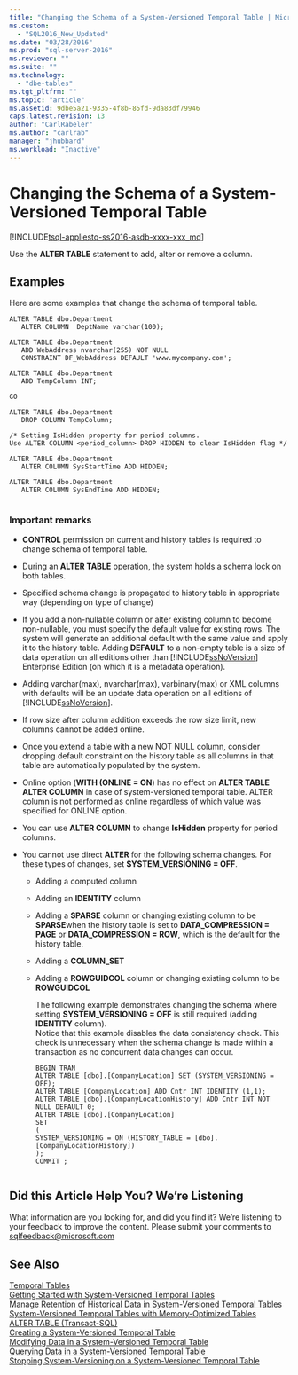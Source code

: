 ```yaml
---
title: "Changing the Schema of a System-Versioned Temporal Table | Microsoft Docs"
ms.custom: 
  - "SQL2016_New_Updated"
ms.date: "03/28/2016"
ms.prod: "sql-server-2016"
ms.reviewer: ""
ms.suite: ""
ms.technology: 
  - "dbe-tables"
ms.tgt_pltfrm: ""
ms.topic: "article"
ms.assetid: 9dbe5a21-9335-4f8b-85fd-9da83df79946
caps.latest.revision: 13
author: "CarlRabeler"
ms.author: "carlrab"
manager: "jhubbard"
ms.workload: "Inactive"
---
```

# Changing the Schema of a System-Versioned Temporal Table
[!INCLUDE[tsql-appliesto-ss2016-asdb-xxxx-xxx_md](../../includes/tsql-appliesto-ss2016-asdb-xxxx-xxx-md.md)]

  Use the **ALTER TABLE** statement to add, alter or remove a column.  
  
## Examples  
 Here are some examples that change the schema of temporal table.  
  
```  
ALTER TABLE dbo.Department   
   ALTER COLUMN  DeptName varchar(100);   
  
ALTER TABLE dbo.Department   
   ADD WebAddress nvarchar(255) NOT NULL    
   CONSTRAINT DF_WebAddress DEFAULT 'www.mycompany.com';   
  
ALTER TABLE dbo.Department   
   ADD TempColumn INT;   
  
GO   
  
ALTER TABLE dbo.Department   
   DROP COLUMN TempColumn;  
  
/* Setting IsHidden property for period columns.   
Use ALTER COLUMN <period_column> DROP HIDDEN to clear IsHidden flag */  
  
ALTER TABLE dbo.Department   
   ALTER COLUMN SysStartTime ADD HIDDEN;   
  
ALTER TABLE dbo.Department   
   ALTER COLUMN SysEndTime ADD HIDDEN;  
  
```  
  
### Important remarks  
  
-   **CONTROL** permission on current and history tables is required to change schema of temporal table.  
  
-   During an **ALTER TABLE** operation, the system holds a schema lock on both tables.  
  
-   Specified schema change is propagated to history table in appropriate way (depending on type of change)  
  
-   If you add a non-nullable column or alter existing column to become non-nullable, you must specify the default value for existing rows. The system will generate an additional default with the same value and apply it to the history table. Adding **DEFAULT** to a non-empty table is a size of data operation on all editions other than [!INCLUDE[ssNoVersion](../../includes/ssnoversion-md.md)] Enterprise Edition (on which it is a metadata operation).  
  
-   Adding varchar(max), nvarchar(max), varbinary(max) or XML columns with defaults will be an update data operation on all editions of [!INCLUDE[ssNoVersion](../../includes/ssnoversion-md.md)].  
  
-   If row size after column addition exceeds the row size limit, new columns cannot be added online.  
  
-   Once you extend a table with a new NOT NULL column, consider dropping default constraint on the history table as all columns in that table are automatically populated by the system.  
  
-   Online option (**WITH (ONLINE = ON**) has no effect on **ALTER TABLE ALTER COLUMN** in case of system-versioned temporal table. ALTER column is not performed as online regardless of which value was specified for  ONLINE option.  
  
-   You can use **ALTER COLUMN** to change **IsHidden** property for period columns.  
  
-   You cannot use direct **ALTER** for the following schema changes. For these types of changes, set **SYSTEM_VERSIONING = OFF**.  
  
    -   Adding a computed column  
  
    -   Adding an **IDENTITY** column  
  
    -   Adding a **SPARSE** column or changing existing column to be **SPARSE**when the history table is set to **DATA_COMPRESSION = PAGE** or **DATA_COMPRESSION = ROW**, which is the default for the history table.  
  
    -   Adding a **COLUMN_SET**  
  
    -   Adding a **ROWGUIDCOL** column or changing existing column to be **ROWGUIDCOL**  
  
         The following example demonstrates changing the schema where setting **SYSTEM_VERSIONING = OFF** is still required (adding **IDENTITY** column).   
        Notice that this example disables the data consistency check. This check is unnecessary when the schema change is made within a transaction as no concurrent data changes can occur.  
  
        ```  
        BEGIN TRAN   
        ALTER TABLE [dbo].[CompanyLocation] SET (SYSTEM_VERSIONING = OFF);   
        ALTER TABLE [CompanyLocation] ADD Cntr INT IDENTITY (1,1);   
        ALTER TABLE [dbo].[CompanyLocationHistory] ADD Cntr INT NOT NULL DEFAULT 0;   
        ALTER TABLE [dbo].[CompanyLocation]    
        SET    
        (   
        SYSTEM_VERSIONING = ON (HISTORY_TABLE = [dbo].[CompanyLocationHistory])   
        );   
        COMMIT ;  
  
        ```  
  
## Did this Article Help You? We’re Listening  
 What information are you looking for, and did you find it? We’re listening to your feedback to improve the content. Please submit your comments to [sqlfeedback@microsoft.com](mailto:sqlfeedback@microsoft.com?subject=Your%20feedback%20about%20the%20Changing%20the%20Schema%20of%20a%20System-Versioned%20Temporal%20Table%20page)  
  
## See Also  
 [Temporal Tables](../../relational-databases/tables/temporal-tables.md)   
 [Getting Started with System-Versioned Temporal Tables](../../relational-databases/tables/getting-started-with-system-versioned-temporal-tables.md)   
 [Manage Retention of Historical Data in System-Versioned Temporal Tables](../../relational-databases/tables/manage-retention-of-historical-data-in-system-versioned-temporal-tables.md)   
 [System-Versioned Temporal Tables with Memory-Optimized Tables](../../relational-databases/tables/system-versioned-temporal-tables-with-memory-optimized-tables.md)   
 [ALTER TABLE &#40;Transact-SQL&#41;](../../t-sql/statements/alter-table-transact-sql.md)   
 [Creating a System-Versioned Temporal Table](../../relational-databases/tables/creating-a-system-versioned-temporal-table.md)   
 [Modifying Data in a System-Versioned Temporal Table](../../relational-databases/tables/modifying-data-in-a-system-versioned-temporal-table.md)   
 [Querying Data in a System-Versioned Temporal Table](../../relational-databases/tables/querying-data-in-a-system-versioned-temporal-table.md)   
 [Stopping System-Versioning on a System-Versioned Temporal Table](../../relational-databases/tables/stopping-system-versioning-on-a-system-versioned-temporal-table.md)  
  
  
